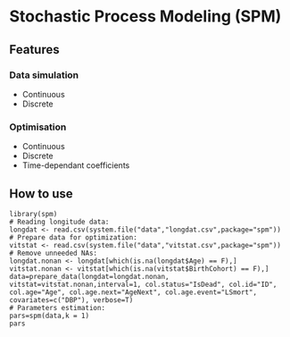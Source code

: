 # Stochastic Process Modeling (SPM)
## Features
### Data simulation
* Continuous
* Discrete
### Optimisation
* Continuous
* Discrete
* Time-dependant coefficients
## How to use
```
library(spm)
# Reading longitude data:
longdat <- read.csv(system.file("data","longdat.csv",package="spm"))
# Prepare data for optimization:
vitstat <- read.csv(system.file("data","vitstat.csv",package="spm"))
# Remove unneeded NAs:
longdat.nonan <- longdat[which(is.na(longdat$Age) == F),]
vitstat.nonan <- vitstat[which(is.na(vitstat$BirthCohort) == F),]
data=prepare_data(longdat=longdat.nonan, vitstat=vitstat.nonan,interval=1, col.status="IsDead", col.id="ID", col.age="Age", col.age.next="AgeNext", col.age.event="LSmort", covariates=c("DBP"), verbose=T)
# Parameters estimation:
pars=spm(data,k = 1)
pars
```